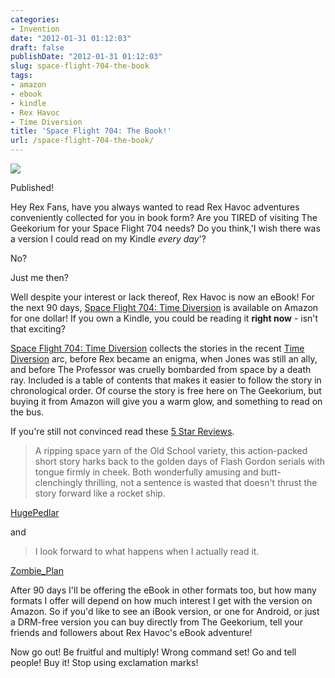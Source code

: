 ```yaml
---
categories:
- Invention
date: "2012-01-31 01:12:03"
draft: false
publishDate: "2012-01-31 01:12:03"
slug: space-flight-704-the-book
tags:
- amazon
- ebook
- kindle
- Rex Havoc
- Time Diversion
title: 'Space Flight 704: The Book!'
url: /space-flight-704-the-book/
---
```

[![](https://turbo.geekorium.com.au/wp-content/uploads/41HHGZN2TxL._BO2204203200_PIsitb-sticker-arrow-clickTopRight35-76_AA300_SH20_AA278_PIkin4BottomRight-4722_AA300_SH20_OU01_.jpg)](http://amzn.com/B00718SIHQ)

Published!

Hey Rex Fans, have you always wanted to read Rex Havoc adventures
conveniently collected for you in book form? Are you TIRED of visiting
The Geekorium for your Space Flight 704 needs? Do you think,'I wish
there was a version I could read on my Kindle *every day*'?

No?

Just me then?

Well despite your interest or lack thereof, Rex Havoc is now an eBook!
For the next 90 days, [Space Flight 704: Time
Diversion](http://amzn.com/B00718SIHQ) is available on Amazon for one
dollar! If you own a Kindle, you could be reading it **right now** -
isn't that exciting?

[Space Flight 704: Time Diversion](http://amzn.com/B00718SIHQ) collects
the stories in the recent [Time
Diversion](//the.geekorium.com.au/tag/time-diversion/) arc, before Rex
became an enigma, when Jones was still an ally, and before The Professor
was cruelly bombarded from space by a death ray. Included is a table of
contents that makes it easier to follow the story in chronological
order. Of course the story is free here on The Geekorium, but buying it
from Amazon will give you a warm glow, and something to read on the bus.

If you're still not convinced read these [5 Star
Reviews](http://www.amazon.com/Space-Flight-704-Diversion-ebook/product-reviews/B00718SIHQ/ref=cm_cr_pr_hist_5?ie=UTF8&showViewpoints=0&filterBy=addFiveStar).

> A ripping space yarn of the Old School variety, this action-packed
> short story harks back to the golden days of Flash Gordon serials with
> tongue firmly in cheek. Both wonderfully amusing and butt-clenchingly
> thrilling, not a sentence is wasted that doesn't thrust the story
> forward like a rocket ship.

[HugePedlar](http://www.amazon.com/review/R1NX4FJDRIYIE2/ref=cm_cr_pr_perm?ie=UTF8&ASIN=B00718SIHQ&nodeID=&tag=&linkCode=%3C/cite%3E)

and

> I look forward to what happens when I actually read it.

[Zombie\_Plan](http://www.amazon.com/review/R3HKX71Q5A1N5M/ref=cm_cr_pr_perm?ie=UTF8&ASIN=B00718SIHQ&nodeID=&tag=&linkCode=%3C/cite%3E)

After 90 days I'll be offering the eBook in other formats too, but how
many formats I offer will depend on how much interest I get with the
version on Amazon. So if you'd like to see an iBook version, or one for
Android, or just a DRM-free version you can buy directly from The
Geekorium, tell your friends and followers about Rex Havoc's eBook
adventure!

Now go out! Be fruitful and multiply! Wrong command set! Go and tell
people! Buy it! Stop using exclamation marks!